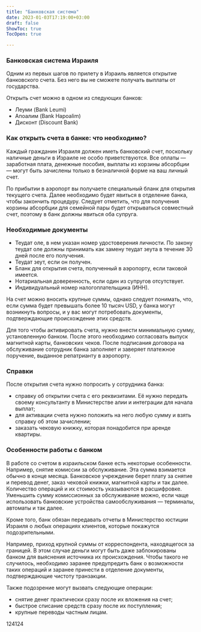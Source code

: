 ```yaml
---
title: "Банковская система"
date: 2023-01-03T17:19:00+03:00
draft: false
ShowToc: true
TocOpen: true

---
```

### Банковская система Израиля

Одним из первых шагов по прилету в Израиль является открытие банковского счета. Без него вы не сможете получать выплаты от государства.

Открыть счет можно в одном из следующих банков:

*  Леуми (Bank Leumi) 
*  Апоалим (Bank Hapoalim) 
*  Дисконт (Discount Bank) 

### Как открыть счета в банке: что необходимо?

Каждый гражданин Израиля должен иметь банковский счет, поскольку наличные деньги в Израиле не особо приветствуются. Все оплаты — заработная плата, денежные пособия, выплаты из корзины абсорбции — могут быть зачислены только в безналичной форме на ваш личный счет. 

По прибытии в аэропорт вы получаете специальный бланк для открытия текущего счета. Далее необходимо будет явиться в отделение банка, чтобы закончить процедуру. Следует отметить, что для получения корзины абсорбции для семейной пары будет открываться совместный счет, поэтому в банк должны явиться оба супруга.

### Необходимые документы

*  Теудат оле, в нем указан номер удостоверения личности. По закону теудат оле должны принимать как замену теудат зеута в течение 30 дней после его получения.
*  Теудат зеут, если он получен.
*  Бланк для открытия счета, полученный в аэропорту, если таковой имеется.
*  Нотариальная доверенность, если один из супругов отсутствует.
*  Индивидуальный номер налогоплательщика (ИНН).

На счет можно вносить крупные суммы, однако следует понимать, что, если сумма будет превышать более 10 тысяч USD, у банка могут возникнуть вопросы, и у вас могут потребовать документы, подтверждающие происхождение этих средств.

Для того чтобы активировать счета, нужно внести минимальную сумму, установленную банком. После этого необходимо согласовать выпуск магнитной карты, банковских чеков. После подписания договора на обслуживание сотрудник банка заполняет и заверяет платежное поручение, выданное репатрианту в аэропорту.

### Справки

После открытия счета нужно попросить у сотрудника банка:

*  справку об открытии счета с его реквизитами. Её нужно передать своему консультанту в Министерстве алии и интеграции для начала выплат;
*  для активации счета нужно положить на него любую сумму и взять справку об этом зачислении;
*  заказать чековую книжку, которая понадобится при аренде квартиры.

  

### Особенности работы с банком

В работе со счетом в израильском банке есть некоторые особенности. Например, снятие комиссии за обслуживание. Эта сумма взимается обычно в конце месяца. Банковское учреждение берет плату за снятие и перевод денег, заказ чековой книжки, магнитной карты и так далее. Количество операций и их стоимость указываются в расшифровке. Уменьшить сумму комиссионных за обслуживание можно, если чаще использовать банковские устройства самообслуживания — терминалы, автоматы и так далее.

Кроме того, банк обязан передавать отчеты в Министерство юстиции Израиля о любых операциях клиентов, которые покажутся подозрительными. 

Например, приход крупной суммы от корреспондента, находящегося за границей. В этом случае деньги могут быть даже заблокированы банком для выяснения источника их происхождения. Чтобы такого не случилось, необходимо заранее предупредить банк о возможности таких операций и заранее принести в отделение документы, подтверждающие чистоту транзакции.

Также подозрение могут вызвать следующие операции:

*  снятие денег практически сразу после их вложения на счет;
*  быстрое списание средств сразу после их поступления;
*  крупные переводы частным лицам.

124124